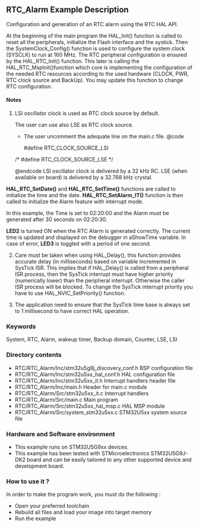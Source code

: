 ## <b>RTC_Alarm Example Description</b>

Configuration and generation of an RTC alarm using the RTC HAL API.

At the beginning of the main program the HAL_Init() function is called to reset
all the peripherals, initialize the Flash interface and the systick.
Then the SystemClock_Config() function is used to configure the system
clock (SYSCLK) to run at 160 MHz.
The RTC peripheral configuration is ensured by the HAL_RTC_Init() function.
This later is calling the HAL_RTC_MspInit()function which core is implementing
the configuration of the needed RTC resources according to the used hardware (CLOCK,
PWR, RTC clock source and BackUp). You may update this function to change RTC configuration.

#### <b>Notes</b>

 1. LSI oscillator clock is used as RTC clock source by default.

    The user can use also LSE as RTC clock source.
    - The user uncomment the adequate line on the main.c file.
      @code
	  
      #define RTC_CLOCK_SOURCE_LSI
	  
     /* #define RTC_CLOCK_SOURCE_LSE */
	 
      @endcode
    LSI oscillator clock is delivered by a 32 kHz RC.
    LSE (when available on board) is delivered by a 32.768 kHz crystal.

**HAL_RTC_SetDate()** and **HAL_RTC_SetTime()** functions are called to initialize the time and the date.
**HAL_RTC_SetAlarm_IT()** function is then called to initialize the Alarm feature with interrupt mode.

In this example, the Time is set to 02:20:00 and the Alarm must be generated after
30 seconds on 02:20:30.

**LED2** is turned ON when the RTC Alarm is generated correctly.
The current time is updated and displayed on the debugger in aShowTime variable.
In case of error, **LED3** is toggled with a period of one second.

 2. Care must be taken when using HAL_Delay(), this function provides accurate delay (in milliseconds)
      based on variable incremented in SysTick ISR. This implies that if HAL_Delay() is called from
      a peripheral ISR process, then the SysTick interrupt must have higher priority (numerically lower)
      than the peripheral interrupt. Otherwise the caller ISR process will be blocked.
      To change the SysTick interrupt priority you have to use HAL_NVIC_SetPriority() function.

 3. The application need to ensure that the SysTick time base is always set to 1 millisecond
      to have correct HAL operation.

### <b>Keywords</b>

System, RTC, Alarm, wakeup timer, Backup domain, Counter, LSE, LSI

### <b>Directory contents</b>

  - RTC/RTC_Alarm/Inc/stm32u5g9j_discovery_conf.h  BSP configuration file
  - RTC/RTC_Alarm/Inc/stm32u5xx_hal_conf.h         HAL configuration file
  - RTC/RTC_Alarm/Inc/stm32u5xx_it.h               Interrupt handlers header file
  - RTC/RTC_Alarm/Inc/main.h                       Header for main.c module
  - RTC/RTC_Alarm/Src/stm32u5xx_it.c               Interrupt handlers
  - RTC/RTC_Alarm/Src/main.c                       Main program
  - RTC/RTC_Alarm/Src/stm32u5xx_hal_msp.c          HAL MSP module
  - RTC/RTC_Alarm/Src/system_stm32u5xx.c           STM32U5xx system source file

### <b>Hardware and Software environment</b>

  - This example runs on STM32U5G9xx devices.
  - This example has been tested with STMicroelectronics STM32U5G9J-DK2 
    board and can be easily tailored to any other supported device
    and development board.

### <b>How to use it ?</b>

In order to make the program work, you must do the following :

 - Open your preferred toolchain
 - Rebuild all files and load your image into target memory
 - Run the example


